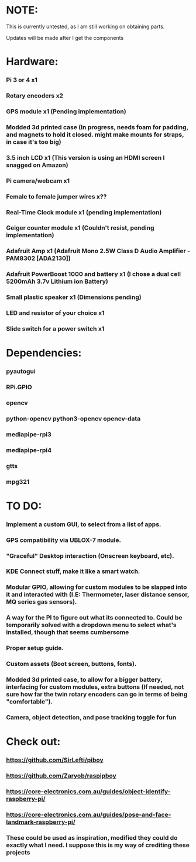 # NOTE:
This is currently untested, as I am still working on obtaining parts. 

Updates will be made after I get the components
# Hardware:
### Pi 3 or 4 x1
### Rotary encoders x2
### GPS module x1 (Pending implementation)
### Modded 3d printed case (In progress, needs foam for padding, and magnets to hold it closed. might make mounts for straps, in case it's too big)
### 3.5 inch LCD x1 (This version is using an HDMI screen I snagged on Amazon)
### Pi camera/webcam x1
### Female to female jumper wires x??
### Real-Time Clock module x1 (pending implementation)
### Geiger counter module x1 (Couldn't resist, pending implementation)
### Adafruit Amp x1 (Adafruit Mono 2.5W Class D Audio Amplifier - PAM8302 [ADA2130])
### Adafruit PowerBoost 1000 and battery x1 (I chose a dual cell 5200mAh 3.7v Lithium ion Battery)
### Small plastic speaker x1 (Dimensions pending)
### LED and resistor of your choice x1 
### Slide switch for a power switch x1


# Dependencies:
### pyautogui
### RPi.GPIO
### opencv
### python-opencv python3-opencv opencv-data
### mediapipe-rpi3
### mediapipe-rpi4
### gtts
### mpg321

# TO DO:

### Implement a custom GUI, to select from a list of apps.
### GPS compatibility via UBLOX-7 module.
### "Graceful" Desktop interaction (Onscreen keyboard, etc).
### KDE Connect stuff, make it like a smart watch.
### Modular GPIO, allowing for custom modules to be slapped into it and interacted with (I.E: Thermometer, laser distance sensor, MQ series gas sensors).
### A way for the PI to figure out what its connected to. Could be temporarily solved with a dropdown menu to select what's installed, though that seems cumbersome
### Proper setup guide.
### Custom assets (Boot screen, buttons, fonts).
### Modded 3d printed case, to allow for a bigger battery, interfacing for custom modules, extra buttons (If needed, not sure how far the twin rotary encoders can go in terms of being "comfortable").
### Camera, object detection, and pose tracking toggle for fun

# Check out:

### https://github.com/SirLefti/piboy
### https://github.com/Zaryob/raspipboy
### https://core-electronics.com.au/guides/object-identify-raspberry-pi/
### https://core-electronics.com.au/guides/pose-and-face-landmark-raspberry-pi/
### These could be used as inspiration, modified they could do exactly what I need. I suppose this is my way of crediting these projects
